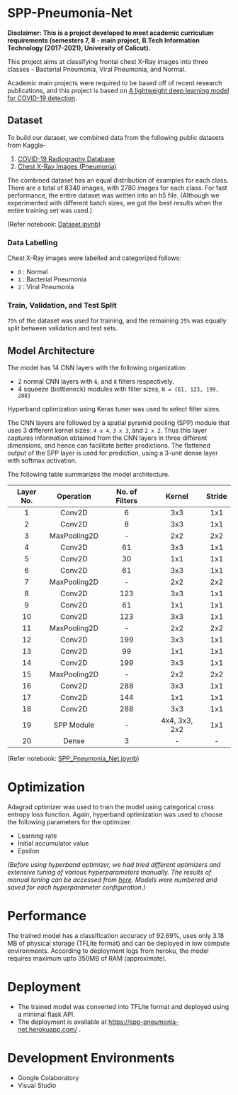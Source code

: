 # SPP-Pneumonia-Net

**Disclaimer: This is a project developed to meet academic curriculum requirements (semesters 7, 8 - main project, B.Tech Information Technology (2017-2021), University of Calicut).**

This project aims at classifying frontal chest X-Ray images into three classes - Bacterial Pneumonia, Viral Pneumonia, and Normal. 

Academic main projects were required to be based off of recent research publications, and this project is based on [A lightweight deep learning model for COVID-19 detection](https://ieeexplore.ieee.org/document/9188133).

## Dataset
To build our dataset, we combined data from the following public datasets from Kaggle-
1. [COVID-19 Radiography Database](https://www.kaggle.com/tawsifurrahman/covid19-radiography-database)
2. [Chest X-Ray Images (Pneumonia)](https://www.kaggle.com/paultimothymooney/chest-xray-pneumonia)

The combined dataset has an equal distribution of examples for each class. There are a total of 8340 images, with 2780 images for each class.
For fast performance, the entire dataset was written into an h5 file. (Although we experimented with different batch sizes, we got the best results when the entire training set was used.)

(Refer notebook: [Dataset.ipynb](https://github.com/jincy-p-janardhanan/SPP-Pneumonia-Net/blob/main/Dataset.ipynb))

### Data Labelling
Chest X-Ray images were labelled and categorized follows:
- `O` : Normal
- `1` : Bacterial Pneumonia
- `2` : Viral Pneumonia

### Train, Validation, and Test Split
`75%` of the dataset was used for training, and the remaining `25%` was equally split between validation and test sets.

## Model Architecture
The model has 14 CNN layers with the following organization:
- 2 normal CNN layers with `6`, and `8` filters respectively.
- 4 squeeze (bottleneck) modules with filter sizes, `N = {61, 123, 199, 288}`

Hyperband optimization using Keras tuner was used to select filter sizes.

The CNN layers are followed by a spatial pyramid pooling (SPP) module that uses 3 different kernel sizes: `4 x 4`, `3 x 3`, and `2 x 2`. Thus this layer captures information obtained from the CNN layers in three different dimensions, and hence can facilitate better predictions. The flattened output of the SPP layer is used for prediction, using a 3-unit dense layer with softmax activation.

The following table summarizes the model architecture.

| **Layer No.** 	| **Operation** 	| **No. of Filters** 	|   **Kernel**  	| **Stride** 	|
|:-------------:	|:-------------:	|:------------------:	|:-------------:	|:----------:	|
|       1       	|     Conv2D    	|          6         	|      3x3      	|     1x1    	|
|       2       	|     Conv2D    	|          8         	|      3x3      	|     1x1    	|
|       3       	|  MaxPooling2D 	|          -         	|      2x2      	|     2x2    	|
|       4       	|     Conv2D    	|         61         	|      3x3      	|     1x1    	|
|       5       	|     Conv2D    	|         30         	|      1x1      	|     1x1    	|
|       6       	|     Conv2D    	|         61         	|      3x3      	|     1x1    	|
|       7       	|  MaxPooling2D 	|          -         	|      2x2      	|     2x2    	|
|       8       	|     Conv2D    	|         123        	|      3x3      	|     1x1    	|
|       9       	|     Conv2D    	|         61         	|      1x1      	|     1x1    	|
|       10      	|     Conv2D    	|         123        	|      3x3      	|     1x1    	|
|       11      	|  MaxPooling2D 	|          -         	|      2x2      	|     2x2    	|
|       12      	|     Conv2D    	|         199        	|      3x3      	|     1x1    	|
|       13      	|     Conv2D    	|         99         	|      1x1      	|     1x1    	|
|       14      	|     Conv2D    	|         199        	|      3x3      	|     1x1    	|
|       15      	|  MaxPooling2D 	|          -         	|      2x2      	|     2x2    	|
|       16      	|     Conv2D    	|         288        	|      3x3      	|     1x1    	|
|       17      	|     Conv2D    	|         144        	|      1x1      	|     1x1    	|
|       18      	|     Conv2D    	|         288        	|      3x3      	|     1x1    	|
|       19      	|   SPP Module  	|          -         	| 4x4, 3x3, 2x2 	|     1x1    	|
|       20      	|     Dense     	|          3         	|       -       	|      -     	|

(Refer notebook: [SPP_Pneumonia_Net.ipynb](https://github.com/jincy-p-janardhanan/SPP-Pneumonia-Net/blob/main/SPP_Pneumonia_Net.ipynb))

# Optimization
Adagrad optimizer was used to train the model using categorical cross entropy loss function. Again, hyperband optimization was used to choose the following parameters for the optimizer.
 - Learning rate
 - Initial accumulator value
 - Epsilon

*(Before using hyperband optimizer, we had tried different optimizers and extensive tuning of various hyperparameters manually. The results of manual tuning can be accessed from [here](https://docs.google.com/spreadsheets/d/e/2PACX-1vRyuTVBEW_D-BaCbOQVZTYOKJ4ZI6E7KvUmpEE2HzY4vSboz4ks3PYrd3o4jMfS04KAJ1X6QpHz02JK/pubhtml?gid=0&single=true). Models were numbered and saved for each hyperparameter configuration.)*

# Performance
The trained model has a classification accuracy of 92.69%, uses only 3.18 MB of physical storage (TFLite format) and can be deployed in low compute environments. According to deployment logs from heroku, the model requires maximum upto 350MB of RAM (approximate).

# Deployment
- The trained model was converted into TFLite format and deployed using a minimal flask API.
- The deployment is available at https://spp-pneumonia-net.herokuapp.com/ .

# Development Environments
- Google Colaboratory
- Visual Studio
